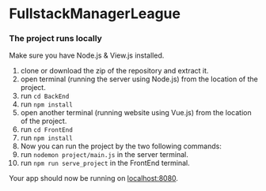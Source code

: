 # FullstackManagerLeague



### The project runs locally

Make sure you have Node.js & View.js installed.

1. clone or download the zip of the repository and extract it.
2. open terminal (running the server using Node.js) from the location of the project.
3. run ```cd BackEnd```
4. run ```npm install```
5. open another terminal (running website using Vue.js) from the location of the project.
6. run ```cd FrontEnd```
7. run ```npm install```
8. Now you can run the project by the two following commands:
9. run ```nodemon project/main.js``` in the server terminal.
10. run ```npm run serve_project``` in the FrontEnd terminal.


Your app should now be running on [localhost:8080](http://localhost:8080/).
